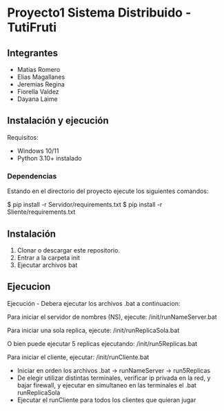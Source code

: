 # Proyecto1 Sistema Distribuido - TutiFruti

## Integrantes
- Matias Romero
- Elias Magallanes
- Jeremias Regina
- Fiorella Valdez
- Dayana Laime


## Instalación y ejecución

Requisitos:
- Windows 10/11
- Python 3.10+ instalado

### Dependencias 
Estando en el directorio del proyecto ejecute los siguientes comandos: 

$ pip install -r Servidor/requirements.txt
$ pip install -r Sliente/requirements.txt

## Instalación
1. Clonar o descargar este repositorio.
2. Entrar a la carpeta init
3. Ejecutar archivos bat

## Ejecucion
Ejecución - Debera ejecutar los archivos .bat a continuacion: 

Para iniciar el servidor de nombres (NS), ejecute: 
/init/runNameServer.bat 

Para iniciar una sola replica, ejecute: 
/init/runReplicaSola.bat  

O bien puede ejecutar 5 replicas ejecutando: 
/init/run5Replicas.bat 

Para iniciar el cliente, ejecutar:
/init/runCliente.bat


- Iniciar en orden los archivos .bat -> runNameServer -> run5Replicas
- De elegir utilizar distintas terminales, verificar ip privada en la red, y bajar firewall, 
    y ejecutar en simultaneo en las terminales el .bat runReplicaSola
- Ejecutar el runCliente para todos los clientes que quieran jugar 
